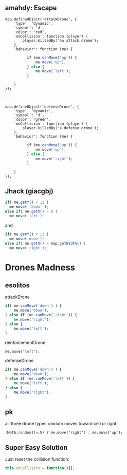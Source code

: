 ## amahdy: Escape

    map.defineObject('attackDrone', {
        'type': 'dynamic',
        'symbol': 'd',
        'color': 'red',
        'onCollision': function (player) {
            player.killedBy('an attack drone');
        },
        'behavior': function (me) {

```javascript
          if (me.canMove('up')) {
              me.move('up');
          } else {
              me.move('left');
          }
```

        }
    });

...

    map.defineObject('defenseDrone', {
        'type': 'dynamic',
        'symbol': 'd',
        'color': 'green',
        'onCollision': function (player) {
            player.killedBy('a defense drone');
        },
        'behavior': function (me) {

```javascript
          if (me.canMove('up')) {
              me.move('up');
          } else {
              me.move('right');
          }
```

        }
    });

## Jhack (giacgbj)

```javascript
if( me.getY() < 13 )
  me.move( 'down' );
else if( me.getX() > 0 )
  me.move('left');
```
and

```javascript
if( me.getY() < 13 )
  me.move('down');
else if( me.getX() < map.getWidth() )
  me.move('right');
```


# Drones Madness
## esolitos

attackDrone
```javascript
if( me.canMove('down') ) {
    me.move('down');
} else if (me.canMove('right')) {
    me.move('right');
} else {
    me.move('left');
}
```

reinforcementDrone
```javascript
me.move('left');
```

defenseDrone
```javascript
if( me.canMove('down') ) {
    me.move('down');
} else if (me.canMove('left')) {
    me.move('left');
} else {
    me.move('right');
}
```

## pk
all three drone types random moves toward ceil or right:
```
(Math.random()>.5) ? me.move('right') : me.move('up');
```

## Super Easy Solution

Just reset the collision function:

```javascript
this.onCollision = function(){};
```
